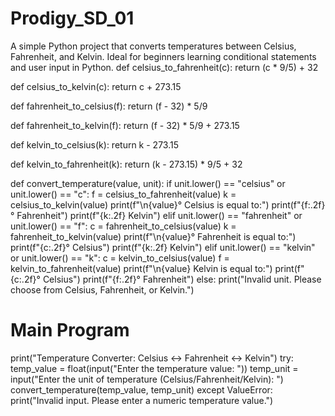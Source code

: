 # Prodigy_SD_01
A simple Python project that converts temperatures between Celsius, Fahrenheit, and Kelvin. Ideal for beginners learning conditional statements and user input in Python.
def celsius_to_fahrenheit(c):
    return (c * 9/5) + 32

def celsius_to_kelvin(c):
    return c + 273.15

def fahrenheit_to_celsius(f):
    return (f - 32) * 5/9

def fahrenheit_to_kelvin(f):
    return (f - 32) * 5/9 + 273.15

def kelvin_to_celsius(k):
    return k - 273.15

def kelvin_to_fahrenheit(k):
    return (k - 273.15) * 9/5 + 32

def convert_temperature(value, unit):
    if unit.lower() == "celsius" or unit.lower() == "c":
        f = celsius_to_fahrenheit(value)
        k = celsius_to_kelvin(value)
        print(f"\n{value}° Celsius is equal to:")
        print(f"{f:.2f}° Fahrenheit")
        print(f"{k:.2f} Kelvin")
    elif unit.lower() == "fahrenheit" or unit.lower() == "f":
        c = fahrenheit_to_celsius(value)
        k = fahrenheit_to_kelvin(value)
        print(f"\n{value}° Fahrenheit is equal to:")
        print(f"{c:.2f}° Celsius")
        print(f"{k:.2f} Kelvin")
    elif unit.lower() == "kelvin" or unit.lower() == "k":
        c = kelvin_to_celsius(value)
        f = kelvin_to_fahrenheit(value)
        print(f"\n{value} Kelvin is equal to:")
        print(f"{c:.2f}° Celsius")
        print(f"{f:.2f}° Fahrenheit")
    else:
        print("Invalid unit. Please choose from Celsius, Fahrenheit, or Kelvin.")

# Main Program
print("Temperature Converter: Celsius ↔ Fahrenheit ↔ Kelvin")
try:
    temp_value = float(input("Enter the temperature value: "))
    temp_unit = input("Enter the unit of temperature (Celsius/Fahrenheit/Kelvin): ")
    convert_temperature(temp_value, temp_unit)
except ValueError:
    print("Invalid input. Please enter a numeric temperature value.")
